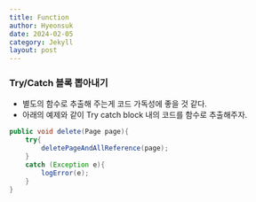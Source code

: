 ```yaml
---
title: Function
author: Hyeonsuk
date: 2024-02-05
category: Jekyll
layout: post
---
```



### Try/Catch 블록 뽑아내기
- 별도의 함수로 추출해 주는게 코드 가독성에 좋을 것 같다.
- 아래의 예제와 같이 Try catch block 내의 코드를 함수로 추출해주자.

```java
public void delete(Page page){
    try{
        deletePageAndAllReference(page);
    }
    catch (Exception e){
        logError(e);
    }
}
```


